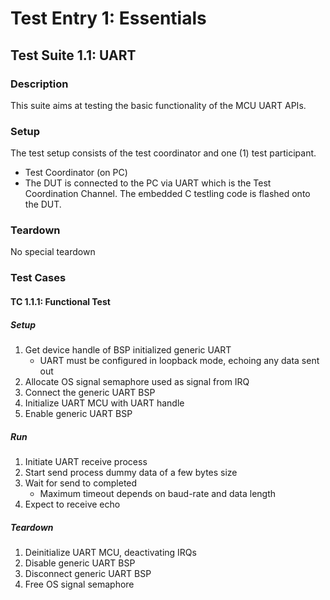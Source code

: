 # Test Entry 1: Essentials

## Test Suite 1.1: UART

### Description

This suite aims at testing the basic functionality of the MCU UART APIs.

### Setup

The test setup consists of the test coordinator and one (1) test participant.

* Test Coordinator (on PC)
* The DUT is connected to the PC via UART which is the Test Coordination Channel. The embedded C testling code is flashed onto the DUT.

### Teardown

No special teardown

### Test Cases

#### TC 1.1.1: Functional Test

##### Setup

1. Get device handle of BSP initialized generic UART
    * UART must be configured in loopback mode, echoing any data sent out
2. Allocate OS signal semaphore used as signal from IRQ
3. Connect the generic UART BSP
4. Initialize UART MCU with UART handle
5. Enable generic UART BSP

##### Run

1. Initiate UART receive process
2. Start send process dummy data of a few bytes size
3. Wait for send to completed
    * Maximum timeout depends on baud-rate and data length
4. Expect to receive echo

##### Teardown

1. Deinitialize UART MCU, deactivating IRQs
2. Disable generic UART BSP
3. Disconnect generic UART BSP
4. Free OS signal semaphore
